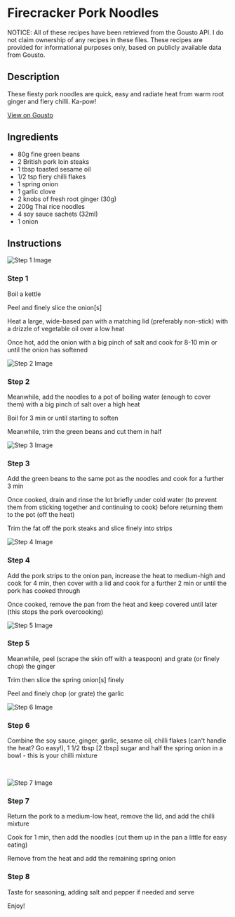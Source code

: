 # Firecracker Pork Noodles 

NOTICE: All of these recipes have been retrieved from the Gousto API. I do not claim ownership of any recipes in these files. These recipes are provided for informational purposes only, based on publicly available data from Gousto.

## Description

These fiesty pork noodles are quick, easy and radiate heat from warm root ginger and fiery chilli. Ka-pow!

[View on Gousto](https://www.gousto.co.uk/recipes/cookbook/firecracker-pork-noodles)

## Ingredients

- 80g fine green beans
- 2 British pork loin steaks
- 1 tbsp toasted sesame oil
- 1/2 tsp fiery chilli flakes
- 1 spring onion
- 1 garlic clove 
- 2 knobs of fresh root ginger (30g)
- 200g Thai rice noodles
- 4 soy sauce sachets (32ml)
- 1 onion 

## Instructions

![Step 1 Image](https://production-media.gousto.co.uk/cms/recipe-step-image/515.step-1-x200.jpg)

### Step 1

Boil a kettle


Peel and finely slice the onion<span class="text-danger">[s]</span>


Heat a large, wide-based pan with a matching lid (preferably non-stick) with a drizzle of&nbsp;vegetable oil over a low heat


Once hot, add the onion with a big pinch of salt and cook for 8-10 min or until the onion has softened&nbsp;

![Step 2 Image](https://production-media.gousto.co.uk/cms/recipe-step-image/515.step-2-x200.jpg)

### Step 2

Meanwhile, add the noodles to a pot of boiling water (enough to cover them) with a big pinch of salt over a high heat


Boil for 3 min or until starting to soften


Meanwhile, trim the green beans and cut them in half

![Step 3 Image](https://production-media.gousto.co.uk/cms/recipe-step-image/515.step-3-x200.jpg)

### Step 3

Add the green beans to the same pot as the&nbsp;noodles and cook for a further 3 min


Once cooked, drain and rinse the lot briefly under cold water (to prevent them from sticking together and continuing to cook) before returning them to the pot (off the heat)


Trim the fat off the pork steaks&nbsp;and slice finely into strips

![Step 4 Image](https://production-media.gousto.co.uk/cms/recipe-step-image/515.step-4-x200.jpg)

### Step 4

Add the pork strips to the onion pan, increase the heat to medium-high and cook for 4 min, then cover with a lid and cook for a further 2 min or until the pork has cooked through


Once cooked, remove the pan from the heat and keep covered until later (this stops the pork overcooking)

![Step 5 Image](https://production-media.gousto.co.uk/cms/recipe-step-image/515.step-5-x200.jpg)

### Step 5

Meanwhile, peel (scrape the skin off with a teaspoon) and grate (or finely chop) the ginger


Trim then slice the spring onion<span class="text-danger">[s]</span>&nbsp;finely


Peel and finely chop (or grate) the garlic

![Step 6 Image](https://production-media.gousto.co.uk/cms/recipe-step-image/515.step-6-x200.jpg)

### Step 6

Combine the soy sauce, ginger, garlic, sesame oil, chilli flakes (can't handle the heat? Go easy!), 1 1/2 tbsp <span class="text-danger">[2 tbsp]&nbsp;</span>sugar and half the spring onion in a bowl - this is your chilli mixture


&nbsp;

![Step 7 Image](https://production-media.gousto.co.uk/cms/recipe-step-image/515.step-7-x200.jpg)

### Step 7

Return the pork&nbsp;to a medium-low heat, remove the lid, and add the chilli mixture


Cook for 1 min, then add the noodles (cut them up in the pan a little for easy eating)


Remove from the heat and add the remaining spring onion

### Step 8

Taste for seasoning, adding salt and pepper if needed and serve


Enjoy!

